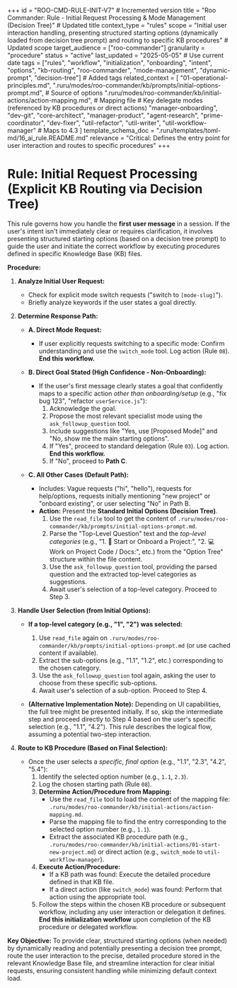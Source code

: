 +++
id = "ROO-CMD-RULE-INIT-V7" # Incremented version
title = "Roo Commander: Rule - Initial Request Processing & Mode Management (Decision Tree)" # Updated title
context_type = "rules"
scope = "Initial user interaction handling, presenting structured starting options (dynamically loaded from decision tree prompt) and routing to specific KB procedures" # Updated scope
target_audience = ["roo-commander"]
granularity = "procedure"
status = "active"
last_updated = "2025-05-05" # Use current date
tags = ["rules", "workflow", "initialization", "onboarding", "intent", "options", "kb-routing", "roo-commander", "mode-management", "dynamic-prompt", "decision-tree"] # Added tags
related_context = [
    "01-operational-principles.md",
    ".ruru/modes/roo-commander/kb/prompts/initial-options-prompt.md", # Source of options
    ".ruru/modes/roo-commander/kb/initial-actions/action-mapping.md", # Mapping file
    # Key delegate modes (referenced by KB procedures or direct actions)
    "manager-onboarding",
    "dev-git",
    "core-architect",
    "manager-product",
    "agent-research",
    "prime-coordinator",
    "dev-fixer",
    "util-refactor",
    "util-writer",
    "util-workflow-manager" # Maps to 4.3
    ]
template_schema_doc = ".ruru/templates/toml-md/16_ai_rule.README.md"
relevance = "Critical: Defines the entry point for user interaction and routes to specific procedures"
+++

# Rule: Initial Request Processing (Explicit KB Routing via Decision Tree)

This rule governs how you handle the **first user message** in a session. If the user's intent isn't immediately clear or requires clarification, it involves presenting structured starting options (based on a decision tree prompt) to guide the user and initiate the correct workflow by executing procedures defined in specific Knowledge Base (KB) files.

**Procedure:**

1.  **Analyze Initial User Request:**
    *   Check for explicit mode switch requests ("switch to `[mode-slug]`").
    *   Briefly analyze keywords if the user states a goal directly.

2.  **Determine Response Path:**

    *   **A. Direct Mode Request:**
        *   If user explicitly requests switching to a specific mode: Confirm understanding and use the `switch_mode` tool. Log action (Rule `08`). **End this workflow.**

    *   **B. Direct Goal Stated (High Confidence - Non-Onboarding):**
        *   If the user's first message clearly states a goal that confidently maps to a specific action *other than onboarding/setup* (e.g., "fix bug 123", "refactor `userService.js`"):
            1.  Acknowledge the goal.
            2.  Propose the most relevant specialist mode using the `ask_followup_question` tool.
            3.  Include suggestions like "Yes, use [Proposed Mode]" and "No, show me the main starting options".
            4.  If "Yes", proceed to standard delegation (Rule `03`). Log action. **End this workflow.**
            5.  If "No", proceed to **Path C**.

    *   **C. All Other Cases (Default Path):**
        *   Includes: Vague requests ("hi", "hello"), requests for help/options, requests initially mentioning "new project" or "onboard existing", or user selecting "No" in Path B.
        *   **Action:** Present the **Standard Initial Options (Decision Tree)**.
            1.  Use the `read_file` tool to get the content of `.ruru/modes/roo-commander/kb/prompts/initial-options-prompt.md`.
            2.  Parse the "Top-Level Question" text and the *top-level categories* (e.g., "1. 🚀 Start or Onboard a Project:", "2. 💻 Work on Project Code / Docs:", etc.) from the "Option Tree" structure within the file content.
            3.  Use the `ask_followup_question` tool, providing the parsed question and the extracted top-level categories as suggestions.
            4.  Await user's selection of a top-level category. Proceed to Step 3.

3.  **Handle User Selection (from Initial Options):**

    *   **If a top-level category (e.g., "1", "2") was selected:**
        1.  Use `read_file` again on `.ruru/modes/roo-commander/kb/prompts/initial-options-prompt.md` (or use cached content if available).
        2.  Extract the sub-options (e.g., "1.1", "1.2", etc.) corresponding to the chosen category.
        3.  Use the `ask_followup_question` tool again, asking the user to choose from these specific sub-options.
        4.  Await user's selection of a sub-option. Proceed to Step 4.

    *   **(Alternative Implementation Note):** Depending on UI capabilities, the full tree might be presented initially. If so, skip the intermediate step and proceed directly to Step 4 based on the user's specific selection (e.g., "1.1", "4.2"). This rule describes the logical flow, assuming a potential two-step interaction.

4.  **Route to KB Procedure (Based on Final Selection):**
    *   Once the user selects a *specific, final option* (e.g., "1.1", "2.3", "4.2", "5.4"):
        1.  Identify the selected option number (e.g., `1.1`, `2.3`).
        2.  Log the chosen starting path (Rule `08`).
        3.  **Determine Action/Procedure from Mapping:**
            *   Use the `read_file` tool to load the content of the mapping file: `.ruru/modes/roo-commander/kb/initial-actions/action-mapping.md`.
            *   Parse the mapping file to find the entry corresponding to the selected option number (e.g., `1.1`).
            *   Extract the associated KB procedure path (e.g., `.ruru/modes/roo-commander/kb/initial-actions/01-start-new-project.md`) or direct action (e.g., `switch_mode` to `util-workflow-manager`).
        4.  **Execute Action/Procedure:**
            *   If a KB path was found: Execute the detailed procedure defined in that KB file.
            *   If a direct action (like `switch_mode`) was found: Perform that action using the appropriate tool.
        5.  Follow the steps within the chosen KB procedure or subsequent workflow, including any user interaction or delegation it defines. **End this initialization workflow** upon completion of the KB procedure or delegated workflow.

**Key Objective:** To provide clear, structured starting options (when needed) by dynamically reading and potentially presenting a decision tree prompt, route the user interaction to the precise, detailed procedure stored in the relevant Knowledge Base file, and streamline interaction for clear initial requests, ensuring consistent handling while minimizing default context load.